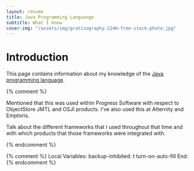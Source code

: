 ```yaml
---
layout: resume
title: Java Programming Languange
subtitle: What I know
cover-img: "/assets/img/gratisography-224H-free-stock-photo.jpg"
---
```


# Introduction

This page contains information about my knowledge of the [Java programming language](https://openjdk.java.net/).

{% comment %}

Mentioned that this was used within Progress Software with respect to ObjectStore JMTL and OSJI products.  I've
also used this at Atternity and Emptoris.

Talk about the different frameworks that I used throughout that time and with which products that those frameworks
were integrated with.

{% endcomment %}

{% comment %}
Local Variables:
backup-inhibited: t
turn-on-auto-fill
End:
{% endcomment %}
